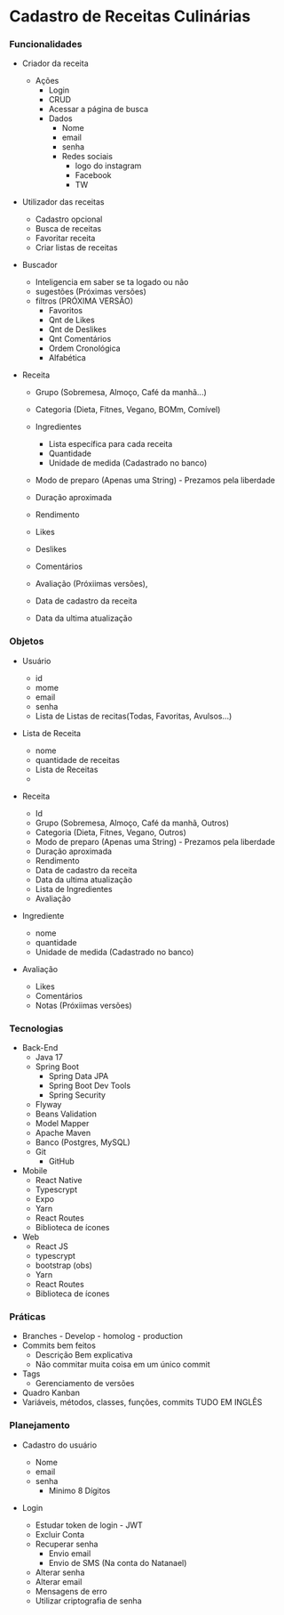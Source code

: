 # Cadastro de Receitas Culinárias

### Funcionalidades
- Criador da receita
    - Ações
        - Login 
        - CRUD
        - Acessar a página de busca
        - Dados
            - Nome
            - email
            - senha
            - Redes sociais
                - logo do instagram
                - Facebook
                - TW

- Utilizador das receitas
    - Cadastro opcional
    - Busca de receitas
    - Favoritar receita
    - Criar listas de receitas

- Buscador
    - Inteligencia em saber se ta logado ou não
    - sugestões (Próximas versões)
    - filtros (PRÓXIMA VERSÃO)
        - Favoritos
        - Qnt de Likes
        - Qnt de Deslikes
        - Qnt Comentários
        - Ordem Cronológica
        - Alfabética
- Receita
    - Grupo (Sobremesa, Almoço, Café da manhã...)
    - Categoria (Dieta, Fitnes, Vegano, BOMm, Comível)
    - Ingredientes
        - Lista específica para cada receita
        - Quantidade
        - Unidade de medida (Cadastrado no banco)

    - Modo de preparo (Apenas uma String) - Prezamos pela liberdade
    - Duração aproximada
    - Rendimento
    - Likes
    - Deslikes
    - Comentários
    - Avaliação (Próxiimas versões),
    - Data de cadastro da receita
    - Data da ultima atualização

### Objetos
- Usuário
    - id
    - mome
    - email 
    - senha
    - Lista de Listas de recitas(Todas, Favoritas, Avulsos...)

- Lista de Receita
    - nome
    - quantidade de receitas
    - Lista de Receitas
    - 
- Receita
    - Id
    - Grupo (Sobremesa, Almoço, Café da manhã, Outros)
    - Categoria (Dieta, Fitnes, Vegano, Outros)
    - Modo de preparo (Apenas uma String) - Prezamos pela liberdade
    - Duração aproximada
    - Rendimento
    - Data de cadastro da receita
    - Data da ultima atualização
    - Lista de Ingredientes
    - Avaliação

- Ingrediente
    - nome
    - quantidade
    - Unidade de medida (Cadastrado no banco)

- Avaliação
    - Likes
    - Comentários
    - Notas (Próxiimas versões)


### Tecnologias
- Back-End
    - Java 17
    - Spring Boot
        - Spring Data JPA
        - Spring Boot Dev Tools
        - Spring Security
    - Flyway
    - Beans Validation
    - Model Mapper
    - Apache Maven
    - Banco (Postgres, MySQL)
    - Git
        - GitHub
- Mobile
    - React Native
    - Typescrypt
    - Expo
    - Yarn
    - React Routes
    - Biblioteca de ícones
- Web
    - React JS
    - typescrypt
    - bootstrap (obs)
    - Yarn
    - React Routes
    - Biblioteca de ícones
### Práticas
- Branches
        - Develop
        - homolog
        - production
- Commits bem feitos
    - Descrição Bem explicativa
    - Não commitar muita coisa em um único commit
-  Tags
    - Gerenciamento de versões
- Quadro Kanban
- Variáveis, métodos, classes, funções, commits TUDO EM INGLÊS 

### Planejamento

- Cadastro do usuário
    - Nome
    - email
    - senha 
        - Minimo 8 Dígitos

- Login
    - Estudar token de login
            - JWT
    - Excluir  Conta
    - Recuperar senha
        - Envio email
        - Envio de SMS (Na conta do Natanael)
    - Alterar senha
    - Alterar email
    - Mensagens de erro
    - Utilizar criptografia de senha

